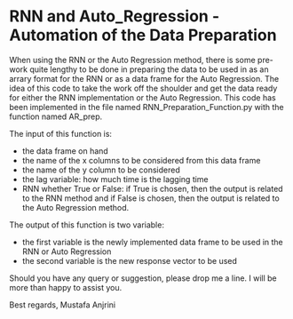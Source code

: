 # RNN and Auto_Regression - Automation of the Data Preparation

When using the RNN or the Auto Regression method, there is some pre-work quite lengthy to be done in preparing the data to be used in as an arrary format for the RNN or as a data frame for the Auto Regression. 
The idea of this code to take the work off the shoulder and get the data ready for either the RNN implementation or the Auto Regression. This code has been implemented in the file named RNN_Preparation_Function.py with the function named AR_prep.

The input of this function is:
- the data frame on hand
- the name of the x columns to be considered from this data frame
- the name of the y column to be considered
- the lag variable: how much time is the lagging time
- RNN whether True or False: if True is chosen, then the output is related to the RNN method and if False is chosen, then the output is related to the Auto Regression method.

The output of this function is two variable:
- the first variable is the newly implemented data frame to be used in the RNN or Auto Regression
- the second variable is the new response vector to be used

Should you have any query or suggestion, please drop me a line. I will be more than happy to assist you.

Best regards,
Mustafa Anjrini
